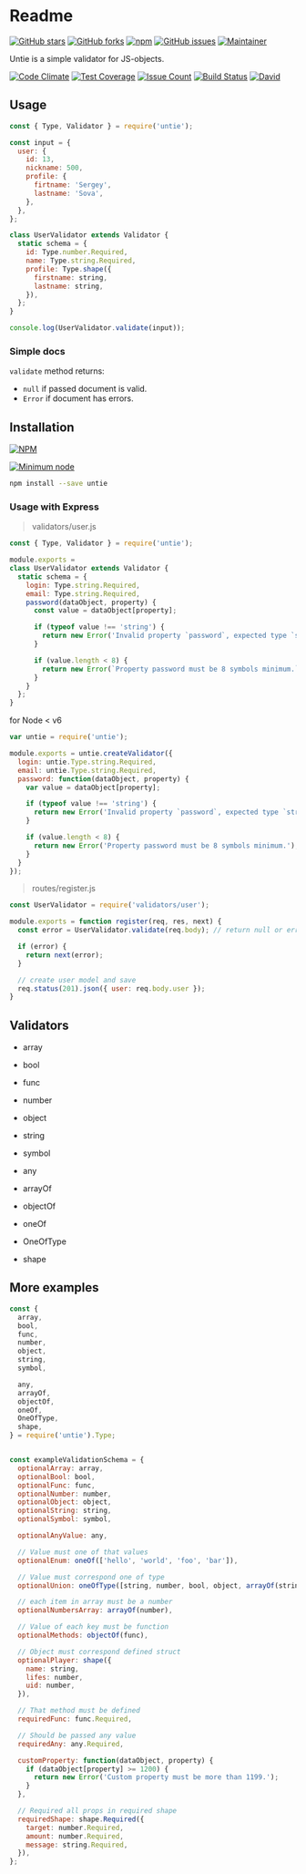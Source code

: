 # Readme

[![GitHub stars](https://img.shields.io/github/stars/lestad/untie.svg)](https://github.com/lestad/untie/stargazers)
[![GitHub forks](https://img.shields.io/github/forks/lestad/untie.svg)](https://github.com/lestad/untie/network)
[![npm](https://img.shields.io/npm/dm/untie.svg?maxAge=2592000)](https://npmjs.com/untie)
[![GitHub issues](https://img.shields.io/github/issues/lestad/untie.svg?maxAge=2592000)]()
[![Maintainer](https://img.shields.io/badge/maintainer-lestad-blue.svg)](https://lestad.top)

Untie is a simple validator for JS-objects.

[![Code Climate](https://codeclimate.com/github/LestaD/untie/badges/gpa.svg)](https://codeclimate.com/github/LestaD/untie)
[![Test Coverage](https://codeclimate.com/github/LestaD/untie/badges/coverage.svg)](https://codeclimate.com/github/LestaD/untie/coverage)
[![Issue Count](https://codeclimate.com/github/LestaD/untie/badges/issue_count.svg)](https://codeclimate.com/github/LestaD/untie)
[![Build Status](https://travis-ci.org/LestaD/untie.svg?branch=master)](https://travis-ci.org/LestaD/untie)
[![David](https://img.shields.io/david/dev/lestad/untie.svg?maxAge=2592000)]()

## Usage

```js
const { Type, Validator } = require('untie');

const input = {
  user: {
    id: 13,
    nickname: 500,
    profile: {
      firtname: 'Sergey',
      lastname: 'Sova',
    },
  },
};

class UserValidator extends Validator {
  static schema = {
    id: Type.number.Required,
    name: Type.string.Required,
    profile: Type.shape({
      firstname: string,
      lastname: string,
    }),
  };
}

console.log(UserValidator.validate(input));
```

### Simple docs

`validate` method returns:
- `null` if passed document is valid.
- `Error` if document has errors.


## Installation


[![NPM](https://nodei.co/npm/untie.png?compact=true)](https://nodei.co/npm/untie/)

[![Minimum node](https://img.shields.io/badge/engines-node%20%3E%3D%204-green.svg)](https://github.com/LestaD/untie/blob/master/package.json)

```bash
npm install --save untie
```


### Usage with Express


> validators/user.js

```js
const { Type, Validator } = require('untie');

module.exports =
class UserValidator extends Validator {
  static schema = {
    login: Type.string.Required,
    email: Type.string.Required,
    password(dataObject, property) {
      const value = dataObject[property];

      if (typeof value !== 'string') {
        return new Error('Invalid property `password`, expected type `string`');
      }

      if (value.length < 8) {
        return new Error(`Property password must be 8 symbols minimum.`);
      }
    }
  };
}
```

for Node < v6

```js
var untie = require('untie');

module.exports = untie.createValidator({
  login: untie.Type.string.Required,
  email: untie.Type.string.Required,
  password: function(dataObject, property) {
    var value = dataObject[property];

    if (typeof value !== 'string') {
      return new Error('Invalid property `password`, expected type `string`');
    }

    if (value.length < 8) {
      return new Error('Property password must be 8 symbols minimum.');
    }
  }
});
```


> routes/register.js

```js
const UserValidator = require('validators/user');

module.exports = function register(req, res, next) {
  const error = UserValidator.validate(req.body); // return null or error object

  if (error) {
    return next(error);
  }

  // create user model and save
  req.status(201).json({ user: req.body.user });
}
```

## Validators

- array
- bool
- func
- number
- object
- string
- symbol

- any
- arrayOf
- objectOf
- oneOf
- OneOfType
- shape


## More examples

```js
const {
  array,
  bool,
  func,
  number,
  object,
  string,
  symbol,

  any,
  arrayOf,
  objectOf,
  oneOf,
  OneOfType,
  shape,
} = require('untie').Type;


const exampleValidationSchema = {
  optionalArray: array,
  optionalBool: bool,
  optionalFunc: func,
  optionalNumber: number,
  optionalObject: object,
  optionalString: string,
  optionalSymbol: symbol,

  optionalAnyValue: any,

  // Value must one of that values
  optionalEnum: oneOf(['hello', 'world', 'foo', 'bar']),

  // Value must correspond one of type
  optionalUnion: oneOfType([string, number, bool, object, arrayOf(string)]),

  // each item in array must be a number
  optionalNumbersArray: arrayOf(number),

  // Value of each key must be function
  optionalMethods: objectOf(func),

  // Object must correspond defined struct
  optionalPlayer: shape({
    name: string,
    lifes: number,
    uid: number,
  }),

  // That method must be defined
  requiredFunc: func.Required,

  // Should be passed any value
  requiredAny: any.Required,

  customProperty: function(dataObject, property) {
    if (dataObject[property] >= 1200) {
      return new Error('Custom property must be more than 1199.');
    }
  },

  // Required all props in required shape
  requiredShape: shape.Required({
    target: number.Required,
    amount: number.Required,
    message: string.Required,
  }),
};

```
